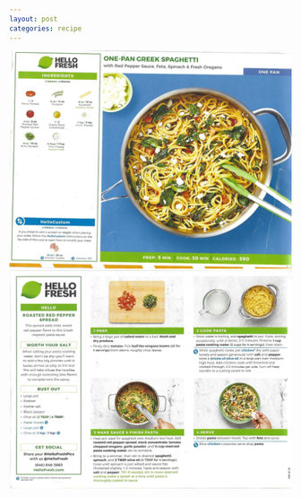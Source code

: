 ```yaml
---
layout: post
categories: recipe
---
```


![alt text](/media/Hello_Fresh/Scan_0077.jpg "One-Pan Greek Spaghetti Front")
![alt text](/media/Hello_Fresh/Scan_0078.jpg "One-Pan Greek Spaghetti Back")
